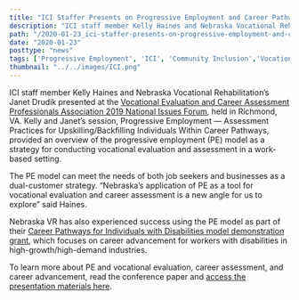 ```yaml
---
title: "ICI Staffer Presents on Progressive Employment and Career Pathways"
description: "ICI staff member Kelly Haines and Nebraska Vocational Rehabilitation’s Janet Drudik presented at the Vocational Evaluation and Career Assessment Professionals Association 2019 National Issues Forum held in Richmond, VA"
path: "/2020-01-23_ici-staffer-presents-on-progressive-employment-and-career-pathways"
date: "2020-01-23"
posttype: "news"
tags: ['Progressive Employment', 'ICI', 'Community Inclusion','Vocational Rehabilitation', 'Employment']
thumbnail: "../../images/ICI.png"
---
```


ICI staff member Kelly Haines and Nebraska Vocational Rehabilitation’s Janet Drudik presented at the [Vocational Evaluation and Career Assessment Professionals Association 2019 National Issues Forum](https://vecap.org/), held in Richmond, VA. Kelly and Janet’s session, Progressive Employment — Assessment Practices for Upskilling/Backfilling Individuals Within Career Pathways, provided an overview of the progressive employment (PE) model as a strategy for conducting vocational evaluation and assessment in a work-based setting.

The PE model can meet the needs of both job seekers and businesses as a dual-customer strategy. “Nebraska’s application of PE as a tool for vocational evaluation and career assessment is a new angle for us to explore” said Haines.

Nebraska VR has also experienced success using the PE model as part of their [Career Pathways for Individuals with Disabilities model demonstration grant](http://www.vr.nebraska.gov/pathways/), which focuses on career advancement for workers with disabilities in high-growth/high-demand industries.

To learn more about PE and vocational evaluation, career assessment, and career advancement, read the conference paper and [access the presentation materials here](https://www.explorevr.org/content/vermont-progressive-employment-model).
